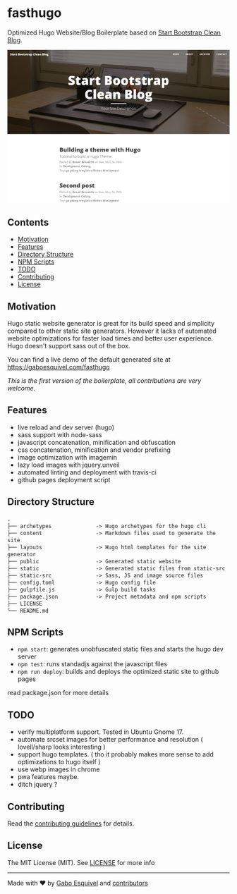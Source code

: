 # fasthugo
Optimized Hugo Website/Blog Boilerplate based on [Start Bootstrap Clean Blog](http://startbootstrap.com/template-overviews/clean-blog/).

![Screenshot](https://raw.githubusercontent.com/gaboesquivel/fasthugo/master/.images/theme.png)


## Contents

- [Motivation](#motivation)
- [Features](#features)
- [Directory Structure](#directory-structure)
- [NPM Scripts](#npm-scripts)
- [TODO](#todo)
- [Contributing](#contributing)
- [License](#license)

## Motivation

Hugo static website generator is great for its build speed and simplicity compared to other static site generators. However it lacks of automated website optimizations for faster load times and better user experience. Hugo doesn't support sass out of the box.

You can find a live demo of the default generated site at https://gaboesquivel.com/fasthugo

_This is the first version of the boilerplate, all contributions are very welcome._

## Features

- live reload and dev server (hugo)
- sass support with node-sass
- javascript concatenation, minification and obfuscation
- css concatenation, minification and vendor prefixing
- image optimization with imagemin
- lazy load images with jquery.unveil
- automated linting and deployment with travis-ci
- github pages deployment script

## Directory Structure
```
.
├── archetypes              -> Hugo archetypes for the hugo cli
├── content                 -> Markdown files used to generate the site
├── layouts                 -> Hugo html templates for the site generator
├── public                  -> Generated static website
├── static                  -> Generated static files from static-src
├── static-src              -> Sass, JS and image source files
├── config.toml             -> Hugo config file
├── gulpfile.js             -> Gulp build tasks
├── package.json            -> Project metadata and npm scripts
├── LICENSE
└── README.md
```

## NPM Scripts

- `npm start`: generates unobfuscated static files and starts the hugo dev server
- `npm test`: runs standadjs against the javascript files
- `npm run deploy`:  builds and deploys the optimized static site to github pages

read package.json for more details

## TODO

- verify multiplatform support. Tested in Ubuntu Gnome 17.
- automate srcset images for better performance and resolution ( lovell/sharp looks interesting )
- support hugo templates. ( tho it probably makes more sense to add optimizations to hugo itself )
- use webp images in chrome
- pwa features maybe.
- ditch jquery ?

## Contributing

Read the [contributing guidelines](CONTRIBUTING.md) for details.

## License

The MIT License (MIT).
See [LICENSE](https://github.com/gaboesquivel/fasthugo/LICENSE) for more info

---
Made with ♥ by [Gabo Esquivel](https://gaboesquivel.com) and [contributors](https://github.com/gaboesquivel/fasthugo/graphs/contributors)
